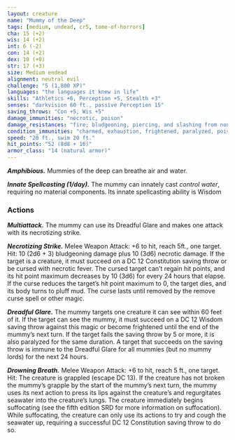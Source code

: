 ```yaml
---
layout: creature
name: "Mummy of the Deep"
tags: [medium, undead, cr5, tome-of-horrors]
cha: 15 (+2)
wis: 14 (+2)
int: 6 (-2)
con: 14 (+2)
dex: 10 (+0)
str: 17 (+3)
size: Medium endead
alignment: neutral evil
challenge: "5 (1,800 XP)"
languages: "the languages it knew in life"
skills: "Athletics +6, Perception +5, Stealth +3"
senses: "darkvision 60 ft., passive Perception 15"
saving_throws: "Con +5, Wis +5"
damage_immunities: "necrotic, poison"
damage_resistances: "fire; bludgeoning, piercing, and slashing from nonmagical weapons"
condition_immunities: "charmed, exhaustion, frightened, paralyzed, poisoned"
speed: "20 ft., swim 20 ft."
hit_points: "52 (8d8 + 16)"
armor_class: "14 (natural armor)"
---
```


***Amphibious.*** Mummies of the deep can breathe air and water.

***Innate Spellcasting (1/day).*** The mummy can innately cast <i>control
water</i>, requiring no material components. Its innate spellcasting ability
is Wisdom

### Actions

***Multiattack.*** The mummy can use its Dreadful Glare and makes one
attack with its necrotizing strike.

***Necrotizing Strike.*** Melee Weapon Attack: +6 to hit, reach 5ft., one
target. Hit: 10 (2d6 + 3) bludgeoning damage plus 10 (3d6) necrotic
damage. If the target is a creature, it must succeed on a DC 12 Constitution
saving throw or be cursed with necrotic fever. The cursed target can’t
regain hit points, and its hit point maximum decreases by 10 (3d6) for
every 24 hours that elapse. If the curse reduces the target’s hit point
maximum to 0, the target dies, and its body turns to pluff mud. The curse
lasts until removed by the remove curse spell or other magic.

***Dreadful Glare.*** The mummy targets one creature it can see within 60
feet of it. If the target can see the mummy, it must succeed on a DC 12
Wisdom saving throw against this magic or become frightened until the
end of the mummy’s next turn. If the target fails the saving throw by 5 or
more, it is also paralyzed for the same duration. A target that succeeds on
the saving throw is immune to the Dreadful Glare for all mummies (but no
mummy lords) for the next 24 hours.

***Drowning Breath.*** Melee Weapon Attack: +6 to hit, reach 5 ft., one
target. Hit: The creature is grappled (escape DC 13). If the creature has
not broken the mummy’s grapple by the start of the mummy’s next turn,
the mummy uses its next action to press its lips against the creature’s and
regurgitates seawater into the creature’s lungs. The creature immediately
begins suffocating (see the fifth edition SRD for more information on
suffocation). While suffocating, the creature can only use its actions to
try and cough the seawater up, requiring a successful DC 12 Constitution
saving throw to do so.
